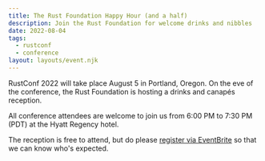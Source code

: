 ```yaml
---
title: The Rust Foundation Happy Hour (and a half)
description: Join the Rust Foundation for welcome drinks and nibbles
date: 2022-08-04
tags:
  - rustconf
  - conference
layout: layouts/event.njk
---
```


RustConf 2022 will take place August 5 in Portland, Oregon. On the eve of the conference, the Rust Foundation is hosting a drinks and canapés reception.

All conference attendees are welcome to join us from 6:00 PM to 7:30 PM (PDT) at the Hyatt Regency hotel.

The reception is free to attend, but do please [register via EventBrite](https://www.eventbrite.com/e/rust-foundation-rustconf-reception-tickets-372738028477) so that we can know who's expected.
